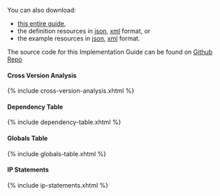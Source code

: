 
You can also download:

- [this entire guide](full-ig.zip),
- the definition resources in [json](definitions.json.zip), [xml](definitions.xml.zip) format, or
- the example resources in [json](examples.json.zip), [xml](examples.xml.zip) format.

The source code for this Implementation Guide can be found on [Github Repo](https://github.com/JohnMoehrke/testBinary)

#### Cross Version Analysis

{% include cross-version-analysis.xhtml %}

#### Dependency Table

{% include dependency-table.xhtml %}

#### Globals Table

{% include globals-table.xhtml %}

#### IP Statements

{% include ip-statements.xhtml %}
